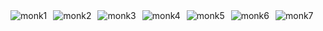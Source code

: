 <img src="monk_notess/monk1.jpg" alt="monk1" style="float: left; margin-right: 10px;" />

<img src="monk_notess/monk2.jpg" alt="monk2" style="float: left; margin-right: 10px;" />

<img src="monk_notess/monk3.jpg" alt="monk3" style="float: left; margin-right: 10px;" />

<img src="monk_notess/monk4.jpg" alt="monk4" style="float: left; margin-right: 10px;" />

<img src="monk_notess/monk5.jpg" alt="monk5" style="float: left; margin-right: 10px;" />

<img src="monk_notess/monk6.jpg" alt="monk6" style="float: left; margin-right: 10px;" />

<img src="monk_notess/monk7.jpg" alt="monk7" style="float: left; margin-right: 10px;" />
